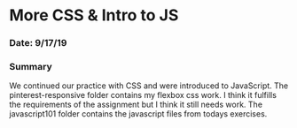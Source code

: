 # More CSS & Intro to JS

### Date: 9/17/19

### Summary

We continued our practice with CSS and were introduced to JavaScript. The pinterest-responsive folder contains my flexbox css work. I think it fulfills the requirements of the assignment but I think it still needs work. The javascript101 folder contains the javascript files from todays exercises.
